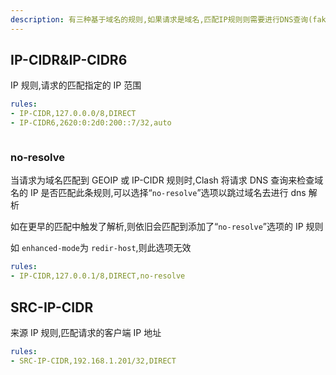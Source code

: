 ```yaml
---
description: 有三种基于域名的规则,如果请求是域名,匹配IP规则则需要进行DNS查询(fake-ip)
---
```

## **IP-CIDR&IP-CIDR6**

IP 规则,请求的匹配指定的 IP 范围

```yaml
rules:
- IP-CIDR,127.0.0.0/8,DIRECT
- IP-CIDR6,2620:0:2d0:200::7/32,auto
```

```yaml

```

### **no-resolve**

当请求为域名匹配到 GEOIP 或 IP-CIDR 规则时,Clash 将请求 DNS 查询来检查域名的 IP 是否匹配此条规则,可以选择“`no-resolve`”选项以跳过域名去进行 dns 解析

如在更早的匹配中触发了解析,则依旧会匹配到添加了“`no-resolve`”选项的 IP 规则

如 `enhanced-mode`为 `redir-host`,则此选项无效

```yaml
rules:
- IP-CIDR,127.0.0.1/8,DIRECT,no-resolve
```

## **SRC-IP-CIDR**

来源 IP 规则,匹配请求的客户端 IP 地址

```yaml
rules:
- SRC-IP-CIDR,192.168.1.201/32,DIRECT
```
